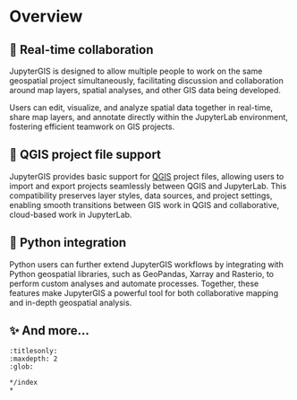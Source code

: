 # Overview

## 🤝 Real-time collaboration

JupyterGIS is designed to allow multiple people to work on the same geospatial project
simultaneously, facilitating discussion and collaboration around map layers, spatial
analyses, and other GIS data being developed.

Users can edit, visualize, and analyze spatial data together in real-time, share map
layers, and annotate directly within the JupyterLab environment, fostering efficient
teamwork on GIS projects.

## 🔄 QGIS project file support

JupyterGIS provides basic support for [QGIS](https://www.qgis.org) project files, allowing users to import and export
projects seamlessly between QGIS and JupyterLab.
This compatibility preserves layer styles, data sources, and project settings, enabling smooth transitions between GIS work
in QGIS and collaborative, cloud-based work in JupyterLab.

## 🐍 Python integration

Python users can further extend JupyterGIS workflows by integrating with Python geospatial libraries, such as GeoPandas, Xarray
and Rasterio, to perform custom analyses and automate processes.
Together, these features make JupyterGIS a powerful tool for
both collaborative mapping and in-depth geospatial analysis.


## ✨ And more...

```{toctree}
:titlesonly:
:maxdepth: 2
:glob:

*/index
*
```
